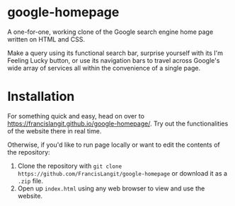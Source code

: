 # google-homepage

A one-for-one, working clone of the Google search engine home page written on HTML and CSS. 

Make a query using its functional search bar, surprise yourself with its I'm Feeling Lucky button, or use its navigation bars to travel across Google's wide array of services all within the convenience of a single page.

# Installation

For something quick and easy, head on over to https://francislangit.github.io/google-homepage/.  Try out the functionalities of the website there in real time.

Otherwise, if you'd like to run page locally or want to edit the contents of the repository:

1. Clone the repository with `git clone https://github.com/FrancisLangit/google-homepage` or download it as a `.zip` file.
2. Open up `index.html` using any web browser to view and use the website.



